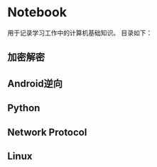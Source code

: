 # Notebook
用于记录学习工作中的计算机基础知识。
目录如下：
## 加密解密

## Android逆向

## Python

## Network Protocol

## Linux


